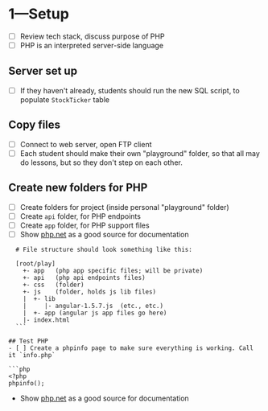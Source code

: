 # 1—Setup

  - [ ] Review tech stack, discuss purpose of PHP
  - [ ] PHP is an interpreted server-side language

## Server set up
  - [ ] If they haven't already, students should run the new SQL script, to
    populate `StockTicker` table

## Copy files

  - [ ] Connect to web server, open FTP client
  - [ ] Each student should make their own "playground" folder, so that all may
        do lessons, but so they don't step on each other.

## Create new folders for PHP

  - [ ] Create folders for project (inside personal "playground" folder)
  - [ ] Create `api` folder, for PHP endpoints
  - [ ] Create `app` folder, for PHP support files
  - [ ] Show [php.net](http://php.net/docs.php) as a good source for documentation
  
  ```
    # File structure should look something like this:
    
    [root/play]
      +- app   (php app specific files; will be private)
      +- api   (php api endpoints files)
      +- css   (folder)
      +- js    (folder, holds js lib files)
      |  +- lib
	  |     |- angular-1.5.7.js  (etc., etc.)
      |  +- app (angular js app files go here)
      |- index.html
    ```

## Test PHP
  - [ ] Create a phpinfo page to make sure everything is working. Call it `info.php`
  
  ```php
  <?php
  phpinfo();
  ```
  - Show [php.net](http://php.net/docs.php) as a good source for documentation